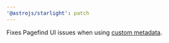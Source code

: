 ```yaml
---
'@astrojs/starlight': patch
---
```


Fixes Pagefind UI issues when using [custom metadata](https://pagefind.app/docs/metadata/).
